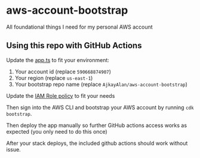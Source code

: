 # aws-account-bootstrap

All foundational things I need for my personal AWS account

## Using this repo with GitHub Actions

Update the [app.ts](infra/bin/app.ts) to fit your environment:

1. Your account id (replace `590668874907`)
2. Your region (replace `us-east-1`)
3. Your bootstrap repo name (replace `AjkayAlan/aws-account-bootstrap`)

Update the [IAM Role policy](infra/lib/stacks/github-actions-cicd-access-stack.ts) to fit your needs

Then sign into the AWS CLI and bootstrap your AWS account by running `cdk bootstrap`.

Then deploy the app manually so further GitHub actions access works as expected (you only need to do this once)

After your stack deploys, the included github actions should work without issue.
